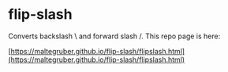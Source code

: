 # flip-slash
Converts backslash \ and forward slash /. This repo page is here:

[https://maltegruber.github.io/flip-slash/flipslash.html](https://maltegruber.github.io/flip-slash/flipslash.html)

